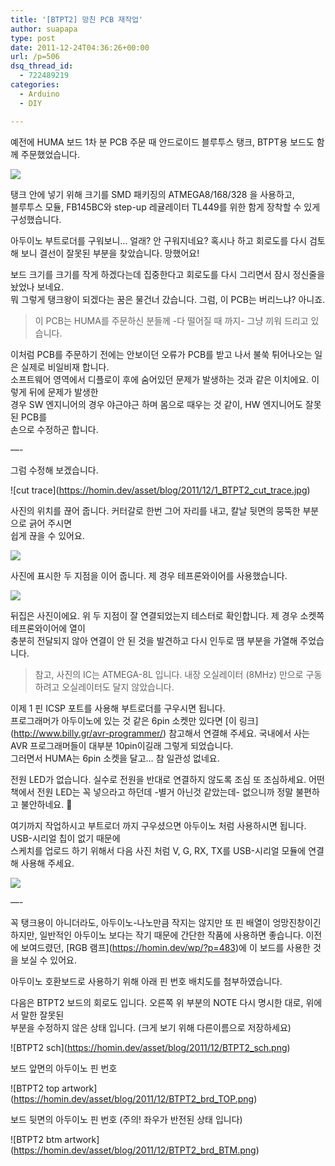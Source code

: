 ```yaml
---
title: '[BTPT2] 망친 PCB 재작업'
author: suapapa
type: post
date: 2011-12-24T04:36:26+00:00
url: /p=506
dsq_thread_id:
  - 722489219
categories:
  - Arduino
  - DIY

---
```

예전에 HUMA 보드 1차 분 PCB 주문 때 안드로이드 블루투스 탱크, BTPT용 보드도 함께 주문했었습니다.

![](https://homin.dev/asset/blog/2011/12/3_BTPT2_all_done.jpg)

탱크 안에 넣기 위해 크기를 SMD 패키징의 ATMEGA8/168/328 을 사용하고,  
블루투스 모듈, FB145BC와 step-up 레귤레이터 TL449를 위한 함게 장착할 수 있게 구성했습니다.

아두이노 부트로더를 구워보니&#8230; 얼래? 안 구워지네요? 혹시나 하고 회로도를 다시 검토해 보니 결선이 잘못된 부분을 찾았습니다. 망했어요!

보드 크기를 크기를 작게 하겠다는데 집중한다고 회로도를 다시 그리면서 잠시 정신줄을 놨었나 보네요.  
뭐 그렇게 탱크왕이 되겠다는 꿈은 물건너 갔습니다. 그럼, 이 PCB는 버리느냐? 아니죠.

> 이 PCB는 HUMA를 주문하신 분들께 -다 떨어질 때 까지- 그냥 끼워 드리고 있습니다.

<!--more-->

이처럼 PCB를 주문하기 전에는 안보이던 오류가 PCB를 받고 나서 불쑥 튀어나오는 일은 실제로 비일비재 합니다.  
소프트웨어 영역에서 디플로이 후에 숨어있던 문제가 발생하는 것과 같은 이치에요. 이렇게 뒤에 문제가 발생한  
경우 SW 엔지니어의 경우 야근야근 하며 몸으로 때우는 것 같이, HW 엔지니어도 잘못된 PCB를  
손으로 수정하곤 합니다.

&#8212;-

그럼 수정해 보겠습니다.

!\[cut trace\](https://homin.dev/asset/blog/2011/12/1_BTPT2_cut_trace.jpg)

사진의 위치를 끊어 줍니다. 커터갈로 한번 그어 자리를 내고, 칼날 뒷면의 뭉뚝한 부분으로 긁어 주시면  
쉽게 끊을 수 있어요.

![](https://homin.dev/asset/blog/2011/12/2_BTPT2_jump_wire.jpg)

사진에 표시한 두 지점을 이어 줍니다. 제 경우 테프론와이어를 사용했습니다.

![](https://homin.dev/asset/blog/2011/12/4_BTPT2_check_shorted.jpg)

뒤집은 사진이에요. 위 두 지점이 잘 연결되었는지 테스터로 확인합니다. 제 경우 소켓쪽 테프론와이어에 열이  
충분히 전달되지 않아 연결이 안 된 것을 발견하고 다시 인두로 땜 부분을 가열해 주었습니다.

> 참고, 사진의 IC는 ATMEGA-8L 입니다. 내장 오실레이터 (8MHz) 만으로 구동하려고 오실레이터도 달지 않았습니다.

이제 1 핀 ICSP 포트를 사용해 부트로더를 구우시면 됩니다.  
프로그래머가 아두이노에 있는 것 같은 6pin 소켓만 있다면 \[이 링크\](http://www.billy.gr/avr-programmer/)
참고해서 연결해 주세요. 국내에서 사는 AVR 프로그래머들이 대부분 10pin이길래 그렇게 되었습니다.  
그러면서 HUMA는 6pin 소켓을 달고&#8230; 참 일관성 없네요.

전원 LED가 없습니다. 실수로 전원을 반대로 연결하지 않도록 조심 또 조심하세요. 어떤 책에서 전원 LED는 꼭 넣으라고 하던데 -별거 아닌것 같았는데- 없으니까 정말 불편하고 불안하네요. 🙁

여기까지 작업하시고 부트로더 까지 구우셨으면 아두이노 처럼 사용하시면 됩니다. USB-시리얼 칩이 없기 때문에  
스케치를 업로드 하기 위해서 다음 사진 처럼 V, G, RX, TX를 USB-시리얼 모듈에 연결해 사용해 주세요.

![](https://homin.dev/asset/blog/2011/12/BTPT2_serial_out.jpg)

&#8212;-

꼭 탱크용이 아니더라도, 아두이노-나노만큼 작지는 않지만 또 핀 배열이 엉망진창이긴 하지만, 일반적인 아두이노 보다는 작기 때문에 간단한 작품에 사용하면 좋습니다. 이전에 보여드렸던, \[RGB 램프\](https://homin.dev/wp/?p=483)에 이 보드를 사용한 것을 보실 수 있어요.

아두이노 호환보드로 사용하기 위해 아래 핀 번호 배치도를 첨부하였습니다.

다음은 BTPT2 보드의 회로도 입니다. 오른쪽 위 부분의 NOTE 다시 명시한 대로, 위에서 말한 잘못된  
부분을 수정하지 않은 상태 입니다. (크게 보기 위해 다른이름으로 저장하세요)

!\[BTPT2 sch\](https://homin.dev/asset/blog/2011/12/BTPT2_sch.png)

보드 앞면의 아두이노 핀 번호 

!\[BTPT2 top artwork\](https://homin.dev/asset/blog/2011/12/BTPT2_brd_TOP.png)

보드 뒷면의 아두이노 핀 번호 (주의! 좌우가 반전된 상태 입니다)

!\[BTPT2 btm artwork\](https://homin.dev/asset/blog/2011/12/BTPT2_brd_BTM.png)